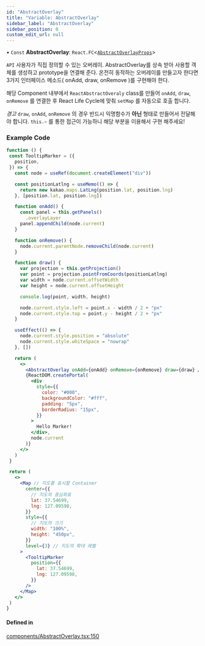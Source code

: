 ```yaml
---
id: "AbstractOverlay"
title: "Variable: AbstractOverlay"
sidebar_label: "AbstractOverlay"
sidebar_position: 0
custom_edit_url: null
---
```


• `Const` **AbstractOverlay**: `React.FC`<[`AbstractOverlayProps`](../interfaces/AbstractOverlayProps.md)\>

`API` 사용자가 직접 정의할 수 있는 오버레이.
AbstractOverlay를 상속 받아 사용할 객체를 생성하고 prototype을 연결해 준다.
온전히 동작하는 오버레이를 만들고자 한다면 3가지 인터페이스 메소드( onAdd, draw, onRemove )를 구현해야 한다.

해당 Component 내부에서 `ReactAbstractOveraly` class를 만들어 `onAdd`, `draw`, `onRemove` 를 연결한 후 React Life Cycle에 맞춰 `setMap` 를 자동으로 호출 합니다.

*경고* `draw`, `onAdd`, `onRemove` 의 경우 반드시 익명함수가 **아닌** 형태로 만들어서 전달해야 합니다.
`this.~` 를 통한 접근이 가능하니 해당 부분을 이용해서 구현 해주세요!

### Example Code

```jsx live
function () {
 const TooltipMarker = ({
   position,
 }) => {
   const node = useRef(document.createElement("div"))

   const positionLatlng = useMemo(() => {
     return new kakao.maps.LatLng(position.lat, position.lng)
   }, [position.lat, position.lng])

   function onAdd() {
     const panel = this.getPanels()
       .overlayLayer
     panel.appendChild(node.current)
   }

   function onRemove() {
     node.current.parentNode.removeChild(node.current)
   }

   function draw() {
     var projection = this.getProjection()
     var point = projection.pointFromCoords(positionLatlng)
     var width = node.current.offsetWidth
     var height = node.current.offsetHeight

     console.log(point, width, height)

     node.current.style.left = point.x - width / 2 + "px"
     node.current.style.top = point.y - height / 2 + "px"
   }

   useEffect(() => {
     node.current.style.position = "absolute"
     node.current.style.whiteSpace = "nowrap"
   }, [])

   return (
     <>
       <AbstractOverlay onAdd={onAdd} onRemove={onRemove} draw={draw} />
       {ReactDOM.createPortal(
         <div
           style={{
             color: "#000",
             backgroundColor: "#fff",
             padding: "5px",
             borderRadius: "15px",
           }}
         >
           Hello Marker!
         </div>,
         node.current
       )}
     </>
   )
 }

 return (
   <>
     <Map // 지도를 표시할 Container
       center={{
         // 지도의 중심좌표
         lat: 37.54699,
         lng: 127.09598,
       }}
       style={{
         // 지도의 크기
         width: "100%",
         height: "450px",
       }}
       level={3} // 지도의 확대 레벨
     >
       <TooltipMarker
         position={{
           lat: 37.54699,
           lng: 127.09598,
         }}
       />
     </Map>
   </>
 )
}
```

#### Defined in

[components/AbstractOverlay.tsx:150](https://github.com/JaeSeoKim/react-kakao-maps/blob/0abe091/src/components/AbstractOverlay.tsx#L150)
